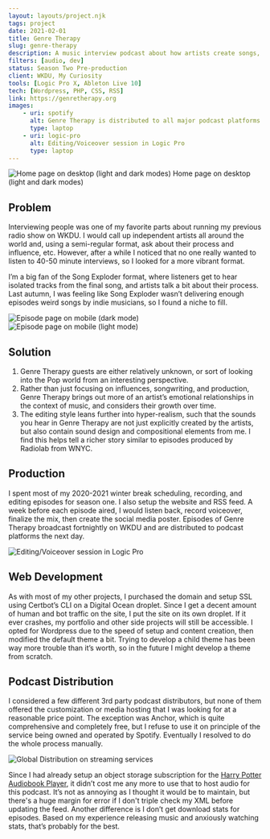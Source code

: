 ```yaml
---
layout: layouts/project.njk
tags: project
date: 2021-02-01
title: Genre Therapy
slug: genre-therapy
description: A music interview podcast about how artists create songs, inspired by Song Exploder. Produced in Logic Pro. Built in Wordpress. Personal Project.
filters: [audio, dev]
status: Season Two Pre-production
client: WKDU, My Curiosity
tools: [Logic Pro X, Ableton Live 10]
tech: [Wordpress, PHP, CSS, RSS]
link: https://genretherapy.org
images:
    - uri: spotify
      alt: Genre Therapy is distributed to all major podcast platforms
      type: laptop
    - uri: logic-pro
      alt: Editing/Voiceover session in Logic Pro
      type: laptop
---
```


![Home page on desktop (light and dark modes)]({{site.projectImgURL}}/genre-therapy/laptop/website-home@2x.png)
Home page on desktop (light and dark modes)

## Problem

Interviewing people was one of my favorite parts about running my previous radio show on WKDU. I would call up independent artists all around the world and, using a semi-regular format, ask about their process and influence, etc. However, after a while I noticed that no one really wanted to listen to 40-50 minute interviews, so I looked for a more vibrant format.

I’m a big fan of the Song Exploder format, where listeners get to hear isolated tracks from the final song, and artists talk a bit about their process. Last autumn, I was feeling like Song Exploder wasn’t delivering enough episodes weird songs by indie musicians, so I found a niche to fill.

<div class="flex justify-around flex-wrap">
    <img src="{{site.projectImgURL}}/genre-therapy/mobile/site-episode-dark@2x.png" alt="Episode page on mobile (dark mode)" class="m-4">
    <img src="{{site.projectImgURL}}/genre-therapy/mobile/site-episode-light@2x.png" alt="Episode page on mobile (light mode)" class="m-4">
</div>

## Solution

1. Genre Therapy guests are either relatively unknown, or sort of looking into the Pop world from an interesting perspective.
1. Rather than just focusing on influences, songwriting, and production, Genre Therapy brings out more of an artist’s emotional relationships in the context of music, and considers their growth over time.
1. The editing style leans further into hyper-realism, such that the sounds you hear in Genre Therapy are not just explicitly created by the artists, but also contain sound design and compositional elements from me. I find this helps tell a richer story similar to episodes produced by Radiolab from WNYC.

## Production

I spent most of my 2020-2021 winter break scheduling, recording, and editing episodes for season one. I also setup the website and RSS feed. A week before each episode aired, I would listen back, record voiceover, finalize the mix, then create the social media poster. Episodes of Genre Therapy broadcast fortnightly on WKDU and are distributed to podcast platforms the next day.

![Editing/Voiceover session in Logic Pro]({{site.projectImgURL}}/genre-therapy/laptop/logic-pro@2x.png)

## Web Development

As with most of my other projects, I purchased the domain and setup SSL using Certbot’s CLI on a Digital Ocean droplet. Since I get a decent amount of human and bot traffic on the site, I put the site on its own droplet. If it ever crashes, my portfolio and other side projects will still be accessible. I opted for Wordpress due to the speed of setup and content creation, then modified the default theme a bit. Trying to develop a child theme has been way more trouble than it’s worth, so in the future I might develop a theme from scratch.

## Podcast Distribution

I considered a few different 3rd party podcast distributors, but none of them offered the customization or media hosting that I was looking for at a reasonable price point. The exception was Anchor, which is quite comprehensive and completely free, but I refuse to use it on principle of the service being owned and operated by Spotify. Eventually I resolved to do the whole process manually.

![Global Distribution on streaming services]({{site.projectImgURL}}/genre-therapy/laptop/spotify@2x.png)

Since I had already setup an object storage subscription for the [Harry Potter Audiobook Player]({{site.baseURL}}/projects/sleepy-potter), it didn’t cost me any more to use that to host audio for this podcast. It’s not as annoying as I thought it would be to maintain, but there's a huge margin for error if I don't triple check my XML before updating the feed. Another difference is I don’t get download stats for episodes. Based on my experience releasing music and anxiously watching stats, that’s probably for the best.
